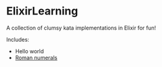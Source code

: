 # ElixirLearning
A collection of clumsy kata implementations in Elixir for fun!

Includes:
* Hello world
* <a href="http://agilekatas.co.uk/katas/RomanNumerals-Kata">Roman numerals</a>
